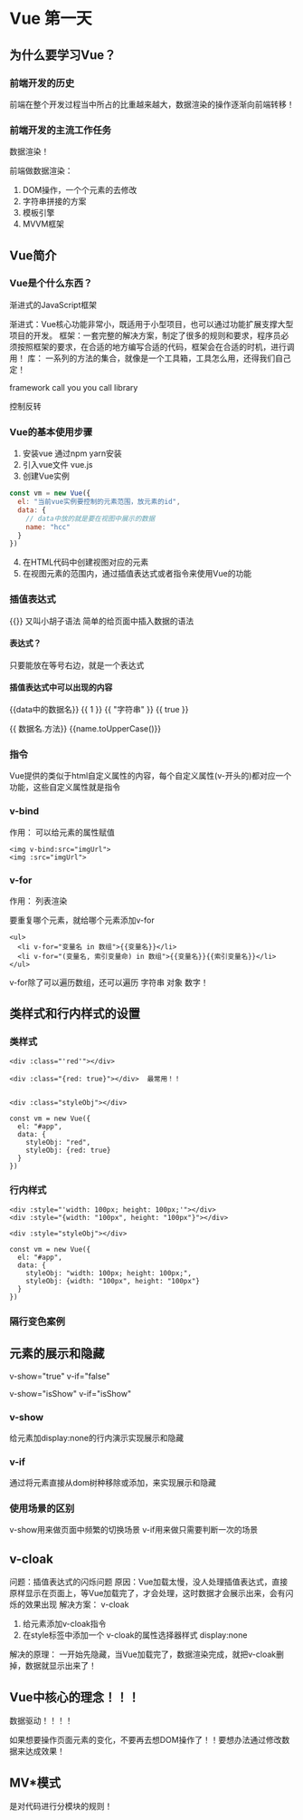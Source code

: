 # Vue 第一天

## 为什么要学习Vue？

### 前端开发的历史

前端在整个开发过程当中所占的比重越来越大，数据渲染的操作逐渐向前端转移！

### 前端开发的主流工作任务

数据渲染！

前端做数据渲染：

1. DOM操作，一个个元素的去修改
2. 字符串拼接的方案
3. 模板引擎
4. MVVM框架

## Vue简介

### Vue是个什么东西？

渐进式的JavaScript框架

渐进式：Vue核心功能非常小，既适用于小型项目，也可以通过功能扩展支撑大型项目的开发。
框架：一套完整的解决方案，制定了很多的规则和要求，程序员必须按照框架的要求，在合适的地方编写合适的代码，框架会在合适的时机，进行调用！
库： 一系列的方法的集合，就像是一个工具箱，工具怎么用，还得我们自己定！

framework call you
you call library

控制反转


### Vue的基本使用步骤

1. 安装vue 通过npm  yarn安装
2. 引入vue文件  vue.js
3. 创建Vue实例 

```js
const vm = new Vue({
  el: "当前vue实例要控制的元素范围，放元素的id",
  data: {
    // data中放的就是要在视图中展示的数据
    name: "hcc"
  }
})
```
4. 在HTML代码中创建视图对应的元素
5. 在视图元素的范围内，通过插值表达式或者指令来使用Vue的功能


### 插值表达式

{{}}  又叫小胡子语法
简单的给页面中插入数据的语法

#### 表达式？

只要能放在等号右边，就是一个表达式

#### 插值表达式中可以出现的内容
{{data中的数据名}}
{{ 1 }}
{{ "字符串" }}
{{ true }}

{{ 数据名.方法}}  {{name.toUpperCase()}}

### 指令

Vue提供的类似于html自定义属性的内容，每个自定义属性(v-开头的)都对应一个功能，这些自定义属性就是指令


### v-bind

作用： 可以给元素的属性赋值

```
<img v-bind:src="imgUrl">
<img :src="imgUrl">
```

### v-for

作用： 列表渲染 

要重复哪个元素，就给哪个元素添加v-for

```
<ul>
  <li v-for="变量名 in 数组">{{变量名}}</li>
  <li v-for="(变量名, 索引变量命) in 数组">{{变量名}}{{索引变量名}}</li>
</ul>
```

v-for除了可以遍历数组，还可以遍历 字符串 对象 数字！


## 类样式和行内样式的设置

### 类样式
```
<div :class="'red'"></div>

<div :class="{red: true}"></div>  最常用！！


<div :class="styleObj"></div>
```

```
const vm = new Vue({
  el: "#app",
  data: {
    styleObj: "red",
    styleObj: {red: true}
  }
})
```

### 行内样式

```
<div :style="'width: 100px; height: 100px;'"></div>
<div :style="{width: "100px", height: "100px"}"></div>

<div :style="styleObj"></div>
```

```
const vm = new Vue({
  el: "#app",
  data: {
    styleObj: "width: 100px; height: 100px;",
    styleObj: {width: "100px", height: "100px"}
  }
})
```

### 隔行变色案例

## 元素的展示和隐藏

v-show="true"
v-if="false"

v-show="isShow"
v-if="isShow"

### v-show
给元素加display:none的行内演示实现展示和隐藏

### v-if
通过将元素直接从dom树种移除或添加，来实现展示和隐藏

### 使用场景的区别
v-show用来做页面中频繁的切换场景
v-if用来做只需要判断一次的场景

## v-cloak

问题：插值表达式的闪烁问题
原因：Vue加载太慢，没人处理插值表达式，直接原样显示在页面上，等Vue加载完了，才会处理，这时数据才会展示出来，会有闪烁的效果出现
解决方案： v-cloak   
1. 给元素添加v-cloak指令
2. 在style标签中添加一个 v-cloak的属性选择器样式 display:none

解决的原理： 一开始先隐藏，当Vue加载完了，数据渲染完成，就把v-cloak删掉，数据就显示出来了！


## Vue中核心的理念！！！

数据驱动！！！！

如果想要操作页面元素的变化，不要再去想DOM操作了！！要想办法通过修改数据来达成效果！

<!-- 跑马灯！ -->



## MV*模式

是对代码进行分模块的规则！